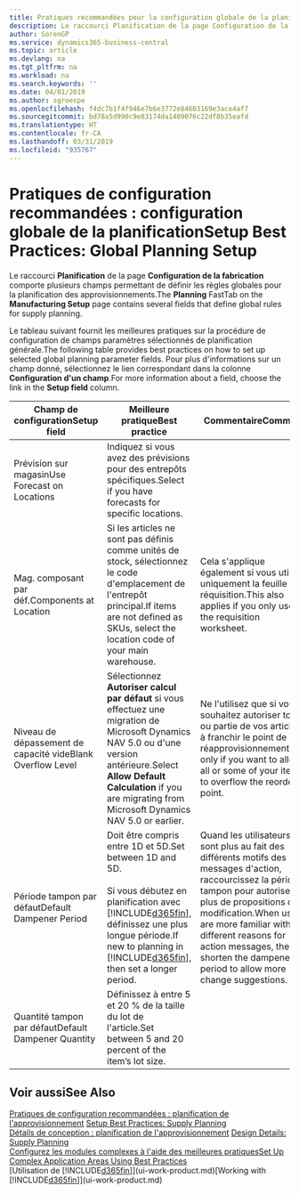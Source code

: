 ```yaml
---
title: Pratiques recommandées pour la configuration globale de la planification | Microsoft Docs
description: Le raccourci Planification de la page Configuration de la fabrication comporte plusieurs champs permettant de définir les règles globales pour la planification des approvisionnements.
author: SorenGP
ms.service: dynamics365-business-central
ms.topic: article
ms.devlang: na
ms.tgt_pltfrm: na
ms.workload: na
ms.search.keywords: ''
ms.date: 04/01/2019
ms.author: sgroespe
ms.openlocfilehash: f4dc7b1f4f946e7b6e3772e84603169e3ace4af7
ms.sourcegitcommit: bd78a5d990c9e83174da1409076c22df8b35eafd
ms.translationtype: HT
ms.contentlocale: fr-CA
ms.lasthandoff: 03/31/2019
ms.locfileid: "935767"
---
```

# <a name="setup-best-practices-global-planning-setup"></a><span data-ttu-id="5f819-103">Pratiques de configuration recommandées : configuration globale de la planification</span><span class="sxs-lookup"><span data-stu-id="5f819-103">Setup Best Practices: Global Planning Setup</span></span>
<span data-ttu-id="5f819-104">Le raccourci **Planification** de la page **Configuration de la fabrication** comporte plusieurs champs permettant de définir les règles globales pour la planification des approvisionnements.</span><span class="sxs-lookup"><span data-stu-id="5f819-104">The **Planning** FastTab on the **Manufacturing Setup** page contains several fields that define global rules for supply planning.</span></span>  

 <span data-ttu-id="5f819-105">Le tableau suivant fournit les meilleures pratiques sur la procédure de configuration de champs paramètres sélectionnés de planification générale.</span><span class="sxs-lookup"><span data-stu-id="5f819-105">The following table provides best practices on how to set up selected global planning parameter fields.</span></span> <span data-ttu-id="5f819-106">Pour plus d'informations sur un champ donné, sélectionnez le lien correspondant dans la colonne **Configuration d'un champ**.</span><span class="sxs-lookup"><span data-stu-id="5f819-106">For more information about a field, choose the link in the **Setup field** column.</span></span>  

|<span data-ttu-id="5f819-107">Champ de configuration</span><span class="sxs-lookup"><span data-stu-id="5f819-107">Setup field</span></span>|<span data-ttu-id="5f819-108">Meilleure pratique</span><span class="sxs-lookup"><span data-stu-id="5f819-108">Best practice</span></span>|<span data-ttu-id="5f819-109">Commentaire</span><span class="sxs-lookup"><span data-stu-id="5f819-109">Comment</span></span>|  
|-----------------|-------------------|-------------|  
|<span data-ttu-id="5f819-110">Prévision sur magasin</span><span class="sxs-lookup"><span data-stu-id="5f819-110">Use Forecast on Locations</span></span>|<span data-ttu-id="5f819-111">Indiquez si vous avez des prévisions pour des entrepôts spécifiques.</span><span class="sxs-lookup"><span data-stu-id="5f819-111">Select if you have forecasts for specific locations.</span></span>||  
|<span data-ttu-id="5f819-112">Mag. composant par déf.</span><span class="sxs-lookup"><span data-stu-id="5f819-112">Components at Location</span></span>|<span data-ttu-id="5f819-113">Si les articles ne sont pas définis comme unités de stock, sélectionnez le code d'emplacement de l'entrepôt principal.</span><span class="sxs-lookup"><span data-stu-id="5f819-113">If items are not defined as SKUs, select the location code of your main warehouse.</span></span>|<span data-ttu-id="5f819-114">Cela s'applique également si vous utilisez uniquement la feuille de réquisition.</span><span class="sxs-lookup"><span data-stu-id="5f819-114">This also applies if you only use the requisition worksheet.</span></span>|  
|<span data-ttu-id="5f819-115">Niveau de dépassement de capacité vide</span><span class="sxs-lookup"><span data-stu-id="5f819-115">Blank Overflow Level</span></span>|<span data-ttu-id="5f819-116">Sélectionnez **Autoriser calcul par défaut** si vous effectuez une migration de Microsoft Dynamics NAV 5.0 ou d'une version antérieure.</span><span class="sxs-lookup"><span data-stu-id="5f819-116">Select **Allow Default Calculation** if you are migrating from Microsoft Dynamics NAV 5.0 or earlier.</span></span>|<span data-ttu-id="5f819-117">Ne l'utilisez que si vous souhaitez autoriser tout ou partie de vos articles à franchir le point de réapprovisionnement.</span><span class="sxs-lookup"><span data-stu-id="5f819-117">Use only if you want to allow all or some of your items to overflow the reorder point.</span></span>|  
|<span data-ttu-id="5f819-118">Période tampon par défaut</span><span class="sxs-lookup"><span data-stu-id="5f819-118">Default Dampener Period</span></span>|<span data-ttu-id="5f819-119">Doit être compris entre 1D et 5D.</span><span class="sxs-lookup"><span data-stu-id="5f819-119">Set between 1D and 5D.</span></span><br /><br /> <span data-ttu-id="5f819-120">Si vous débutez en planification avec [!INCLUDE[d365fin](includes/d365fin_md.md)], définissez une plus longue période.</span><span class="sxs-lookup"><span data-stu-id="5f819-120">If new to planning in [!INCLUDE[d365fin](includes/d365fin_md.md)], then set a longer period.</span></span>|<span data-ttu-id="5f819-121">Quand les utilisateurs sont plus au fait des différents motifs des messages d'action, raccourcissez la période tampon pour autoriser plus de propositions de modification.</span><span class="sxs-lookup"><span data-stu-id="5f819-121">When users are more familiar with the different reasons for action messages, then shorten the dampener period to allow more change suggestions.</span></span>|  
|<span data-ttu-id="5f819-122">Quantité tampon par défaut</span><span class="sxs-lookup"><span data-stu-id="5f819-122">Default Dampener Quantity</span></span>|<span data-ttu-id="5f819-123">Définissez à entre 5 et 20 % de la taille du lot de l'article.</span><span class="sxs-lookup"><span data-stu-id="5f819-123">Set between 5 and 20 percent of the item’s lot size.</span></span>||  

## <a name="see-also"></a><span data-ttu-id="5f819-124">Voir aussi</span><span class="sxs-lookup"><span data-stu-id="5f819-124">See Also</span></span>  
 <span data-ttu-id="5f819-125">[Pratiques de configuration recommandées : planification de l'approvisionnement](setup-best-practices-supply-planning.md) </span><span class="sxs-lookup"><span data-stu-id="5f819-125">[Setup Best Practices: Supply Planning](setup-best-practices-supply-planning.md) </span></span>  
 <span data-ttu-id="5f819-126">[Détails de conception : planification de l'approvisionnement](design-details-supply-planning.md) </span><span class="sxs-lookup"><span data-stu-id="5f819-126">[Design Details: Supply Planning](design-details-supply-planning.md) </span></span>  
 [<span data-ttu-id="5f819-127">Configurez les modules complexes à l'aide des meilleures pratiques</span><span class="sxs-lookup"><span data-stu-id="5f819-127">Set Up Complex Application Areas Using Best Practices</span></span>](set-up-complex-application-areas-using-best-practices.md)  
 <span data-ttu-id="5f819-128">[Utilisation de [!INCLUDE[d365fin](includes/d365fin_md.md)]](ui-work-product.md)</span><span class="sxs-lookup"><span data-stu-id="5f819-128">[Working with [!INCLUDE[d365fin](includes/d365fin_md.md)]](ui-work-product.md)</span></span>
